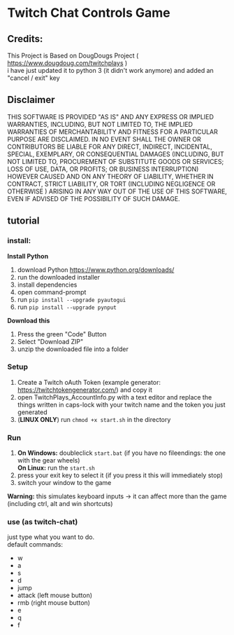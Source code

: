 # Twitch Chat Controls Game
## Credits:
This Project is Based on DougDougs Project ( https://www.dougdoug.com/twitchplays )  
i have just updated it to python 3 (it didn't work anymore) and added an "cancel / exit" key
## Disclaimer
THIS SOFTWARE IS PROVIDED  "AS IS" AND ANY EXPRESS OR IMPLIED WARRANTIES, INCLUDING, BUT NOT LIMITED TO, THE IMPLIED WARRANTIES OF MERCHANTABILITY AND FITNESS FOR A PARTICULAR PURPOSE ARE DISCLAIMED. IN NO EVENT SHALL THE OWNER OR CONTRIBUTORS BE LIABLE FOR ANY DIRECT, INDIRECT, INCIDENTAL, SPECIAL, EXEMPLARY, OR CONSEQUENTIAL DAMAGES (INCLUDING, BUT NOT LIMITED TO, PROCUREMENT OF SUBSTITUTE GOODS OR SERVICES; LOSS OF USE, DATA, OR PROFITS; OR BUSINESS INTERRUPTION) HOWEVER CAUSED AND ON ANY THEORY OF LIABILITY, WHETHER IN CONTRACT, STRICT LIABILITY, OR TORT (INCLUDING NEGLIGENCE OR OTHERWISE ) ARISING IN ANY WAY OUT OF THE USE OF THIS SOFTWARE, EVEN IF ADVISED OF THE POSSIBILITY OF SUCH DAMAGE.
## tutorial
### install:

**__Install Python__**  

1. download Python https://www.python.org/downloads/
2. run the downloaded installer
3. install dependencies
  1. open command-prompt
  2. run ```pip install --upgrade pyautogui```
  3. run ```pip install --upgrade pynput```

**__Download this__**

1. Press the green "Code" Button
2. Select "Download ZIP"
3. unzip the downloaded file into a folder

### Setup
1. Create a Twitch oAuth Token (example generator: https://twitchtokengenerator.com/) and copy it
2. open TwitchPlays_AccountInfo.py with a text editor and replace the things written in caps-lock with your twitch name and the token you just generated
3. (**LINUX ONLY**) run ```chmod +x start.sh``` in the directory

### Run
1. **On Windows:** doubleclick ```start.bat``` (if you have no fileendings: the one with the gear wheels)  
  **On Linux:** run the ```start.sh```
2. press your exit key to select it (if you press it this will immediately stop)
3. switch your window to the game

**Warning:** this simulates keyboard inputs -> it can affect more than the game (including ctrl, alt and win shortcuts)

### use (as twitch-chat)
just type what you want to do.  
default commands:
- w
- a
- s
- d
- jump
- attack (left mouse button)
- rmb (right mouse button)
- e
- q
- f

